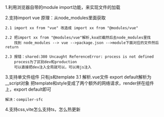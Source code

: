 

1.利用浏览器自带的module import功能，来实现文件的加载

2.支持import vue
	原理：从node_modules里面获取

	2.1 import xx from "vue" 改造成 import xx from "@modules/vue"

	2.2 把import xx from "@modules/vue"解析,koa拦截然后去node_modules里找
		找到 node_modules --> vue -->package.json -->module下面对应的文件然后return

	2.3 报错：shared:380 Uncaught ReferenceError: process is not defined
		process为了区别dev和production
		可以直接把dev注入全局就可以，可以用js注入

3.支持单文件组件
	只有js和template
	3.1 解析.vue文件
		export default解析为__script对象
		把template和style变成了两个额外的网络请求，render拼在组件上，export default即可

	解决：compiler-sfc 


4.支持css,vite怎么支持ts，怎么热更新